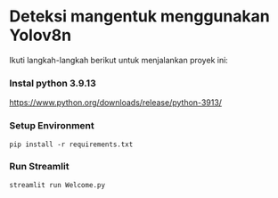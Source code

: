 # Deteksi mangentuk menggunakan Yolov8n

Ikuti langkah-langkah berikut untuk menjalankan proyek ini:

### Instal python 3.9.13

https://www.python.org/downloads/release/python-3913/

### Setup Environment

```
pip install -r requirements.txt
```

### Run Streamlit

```
streamlit run Welcome.py
```
